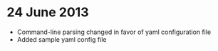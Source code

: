 # 24 June 2013

* Command-line parsing changed in favor of yaml configuration file
* Added sample yaml config file

